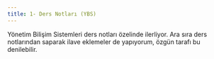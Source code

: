 ```yaml
---
title: 1- Ders Notları (YBS)
---
```

Yönetim Bilişim Sistemleri ders notları özelinde ilerliyor. Ara sıra ders notlarından saparak ilave eklemeler de yapıyorum, özgün tarafı bu denilebilir. 